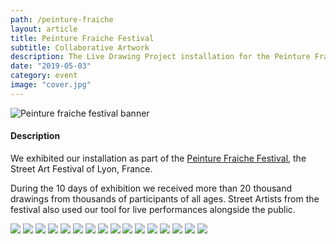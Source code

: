 ```yaml
---
path: /peinture-fraiche
layout: article
title: Peinture Fraiche Festival
subtitle: Collaborative Artwork
description: The Live Drawing Project installation for the Peinture Fraiche Festival 2019 in Lyon, collaborative artwork.
date: "2019-05-03"
category: event
image: "cover.jpg"
---
```


![Peinture fraiche festival banner](1.jpg)

#### Description

We exhibited our installation as part of the [Peinture Fraiche Festival](//peinturefraichefestival.fr), the Street Art Festival of Lyon, France.

During the 10 days of exhibition we received more than 20 thousand drawings from thousands of participants of all ages. 
Street Artists from the festival also used our tool for live performances alongside the public.
  

<photo-grid>
<img src="1.jpg"/>
<img src="b-12.jpg"/>
<img src="b-6.jpg"/>
<img src="b-26.jpg"/>
<img src="b-21.jpg"/>
<img src="b-22.jpg"/>
<img src="b-24.jpg"/>
<img src="b-32.jpg"/>
<img src="b-28.jpg"/>
<img src="b-14.jpg"/>
<img src="b-11.jpg"/>
<img src="b-39.jpg"/>
<img src="b-7.jpg"/>
<img src="b-13.jpg"/>
<img src="b-40.jpg"/>
<img src="b-2.jpg"/>
</photo-grid>

